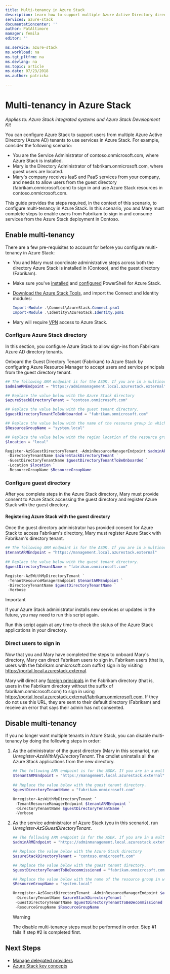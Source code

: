 ```yaml
---
title: Multi-tenancy in Azure Stack
description: Learn how to support multiple Azure Active Directory directories in Azure Stack
services: azure-stack
documentationcenter: ''
author: PatAltimore
manager: femila
editor: ''

ms.service: azure-stack
ms.workload: na
ms.tgt_pltfrm: na
ms.devlang: na
ms.topic: article
ms.date: 07/23/2018
ms.author: patricka

---
```


# Multi-tenancy in Azure Stack

*Applies to: Azure Stack integrated systems and Azure Stack Development Kit*

You can configure Azure Stack to support users from multiple Azure Active Directory (Azure AD) tenants to use services in Azure Stack. For example, consider the following scenario:

 - You are the Service Administrator of contoso.onmicrosoft.com, where Azure Stack is installed.
 - Mary is the Directory Administrator of fabrikam.onmicrosoft.com, where guest users are located. 
 - Mary's company receives IaaS and PaaS services from your company, and needs to allow users from the guest directory (fabrikam.onmicrosoft.com) to sign in and use Azure Stack resources in contoso.onmicrosoft.com.

This guide provides the steps required, in the context of this scenario, to configure multi-tenancy in Azure Stack. In this scenario, you and Mary must complete steps to enable users from Fabrikam to sign in and consume services from the Azure Stack deployment in Contoso.  

## Enable multi-tenancy

There are a few pre-requisites to account for before you configure multi-tenancy in Azure Stack:
  
 - You and Mary must coordinate administrative steps across both the directory Azure Stack is installed in (Contoso), and the guest directory (Fabrikam).  
 - Make sure you've [installed](azure-stack-powershell-install.md) and [configured](azure-stack-powershell-configure-admin.md) PowerShell for Azure Stack.
 - [Download the Azure Stack Tools](azure-stack-powershell-download.md), and import the Connect and Identity modules:

    ````PowerShell  
    Import-Module .\Connect\AzureStack.Connect.psm1
    Import-Module .\Identity\AzureStack.Identity.psm1
    ````

 - Mary will require [VPN](azure-stack-connect-azure-stack.md#connect-to-azure-stack-with-vpn) access to Azure Stack. 

### Configure Azure Stack directory

In this section, you configure Azure Stack to allow sign-ins from Fabrikam Azure AD directory tenants.

Onboard the Guest Directory Tenant (Fabrikam) to Azure Stack by configuring Azure Resource Manager to accept users and service principals from the guest directory tenant.

````PowerShell  
## The following ARM endpoint is for the ASDK. If you are in a multinode environment, contact your operator or service provider to get the endpoint.
$adminARMEndpoint = "https://adminmanagement.local.azurestack.external"

## Replace the value below with the Azure Stack directory
$azureStackDirectoryTenant = "contoso.onmicrosoft.com"

## Replace the value below with the guest tenant directory. 
$guestDirectoryTenantToBeOnboarded = "fabrikam.onmicrosoft.com"

## Replace the value below with the name of the resource group in which the directory tenant registration resource should be created (resource group must already exist).
$ResourceGroupName = "system.local"

## Replace the value below with the region location of the resource group. 
$location = "local"

Register-AzSGuestDirectoryTenant -AdminResourceManagerEndpoint $adminARMEndpoint `
 -DirectoryTenantName $azureStackDirectoryTenant `
 -GuestDirectoryTenantName $guestDirectoryTenantToBeOnboarded `
 -Location $location `
 -ResourceGroupName $ResourceGroupName
````

### Configure guest directory

After you complete steps in the Azure Stack directory, Mary must provide consent to Azure Stack accessing the guest directory and register Azure Stack with the guest directory. 

#### Registering Azure Stack with the guest directory

Once the guest directory administrator has provided consent for Azure Stack to access Fabrikam's directory, Mary must register Azure Stack with Fabrikam's directory tenant.

````PowerShell
## The following ARM endpoint is for the ASDK. If you are in a multinode environment, contact your operator or service provider to get the endpoint.
$tenantARMEndpoint = "https://management.local.azurestack.external"
    
## Replace the value below with the guest tenant directory. 
$guestDirectoryTenantName = "fabrikam.onmicrosoft.com"

Register-AzSWithMyDirectoryTenant `
 -TenantResourceManagerEndpoint $tenantARMEndpoint `
 -DirectoryTenantName $guestDirectoryTenantName `
 -Verbose 
````

> [!IMPORTANT]
> If your Azure Stack administrator installs new services or updates in the future, you may need to run this script again.
>
> Run this script again at any time to check the status of the Azure Stack applications in your directory.

### Direct users to sign in

Now that you and Mary have completed the steps to onboard Mary's directory, Mary can direct Fabrikam users to sign in.  Fabrikam users (that is, users with the fabrikam.onmicrosoft.com suffix) sign in by visiting https://portal.local.azurestack.external.  

Mary will direct any [foreign principals](../role-based-access-control/rbac-and-directory-admin-roles.md) in the Fabrikam directory (that is, users in the Fabrikam directory without the suffix of fabrikam.onmicrosoft.com) to sign in using https://portal.local.azurestack.external/fabrikam.onmicrosoft.com.  If they do not use this URL, they are sent to their default directory (Fabrikam) and receive an error that says their admin has not consented.

## Disable multi-tenancy

If you no longer want multiple tenants in Azure Stack, you can disable multi-tenancy by doing the following steps in order:

1. As the administrator of the guest directory (Mary in this scenario), run *Unregister-AzsWithMyDirectoryTenant*. The cmdlet uninstalls all the Azure Stack applications from the new directory.

    ``` PowerShell
    ## The following ARM endpoint is for the ASDK. If you are in a multinode environment, contact your operator or service provider to get the endpoint.
    $tenantARMEndpoint = "https://management.local.azurestack.external"
        
    ## Replace the value below with the guest tenant directory. 
    $guestDirectoryTenantName = "fabrikam.onmicrosoft.com"
    
    Unregister-AzsWithMyDirectoryTenant `
     -TenantResourceManagerEndpoint $tenantARMEndpoint `
     -DirectoryTenantName $guestDirectoryTenantName `
     -Verbose 
    ```

2. As the service administrator of Azure Stack (you in this scenario), run *Unregister-AzSGuestDirectoryTenant*. 

    ``` PowerShell  
    ## The following ARM endpoint is for the ASDK. If you are in a multinode environment, contact your operator or service provider to get the endpoint.
    $adminARMEndpoint = "https://adminmanagement.local.azurestack.external"
    
    ## Replace the value below with the Azure Stack directory
    $azureStackDirectoryTenant = "contoso.onmicrosoft.com"
    
    ## Replace the value below with the guest tenant directory. 
    $guestDirectoryTenantToBeDecommissioned = "fabrikam.onmicrosoft.com"
    
    ## Replace the value below with the name of the resource group in which the directory tenant registration resource should be created (resource group must already exist).
    $ResourceGroupName = "system.local"
    
    Unregister-AzSGuestDirectoryTenant -AdminResourceManagerEndpoint $adminARMEndpoint `
     -DirectoryTenantName $azureStackDirectoryTenant `
     -GuestDirectoryTenantName $guestDirectoryTenantToBeDecommissioned `
     -ResourceGroupName $ResourceGroupName
    ```

    > [!WARNING]
    > The disable multi-tenancy steps must be performed in order. Step #1 fails if step #2 is completed first.

## Next Steps

- [Manage delegated providers](azure-stack-delegated-provider.md)
- [Azure Stack key concepts](azure-stack-key-features.md)
